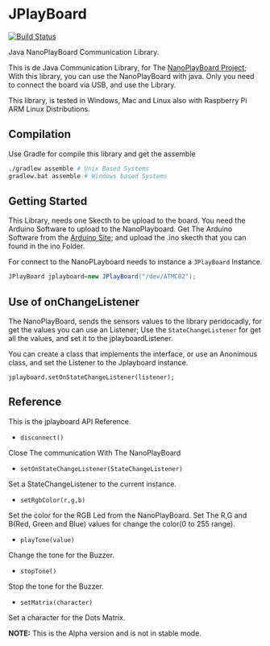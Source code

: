 # JPlayBoard
[![Build Status](https://travis-ci.org/zerasul/JPlayBoard.svg?branch=master)](https://travis-ci.org/zerasul/JPlayBoard)

Java NanoPlayBoard Communication Library.

This is de Java Communication Library, for The [NanoPlayBoard Project](http://nanoplayboard.org); With this library,
you can use the NanoPlayBoard with java. Only you need to connect the board via USB, and use the Library.

This library, is tested in Windows, Mac and Linux also with Raspberry Pi ARM Linux Distributions.

## Compilation

Use Gradle for compile this library and get the assemble

```bash
./gradlew assemble # Unix Based Systems
gradlew.bat assemble # Windows based Systems
```
## Getting Started

This Library, needs one Skecth to be upload to the board. You need the Arduino Software to upload to the NanoPlayboard.
Get The Arduino Software from the [Arduino Site](https://arduino.cc); and upload the .ino skecth that you can found in
the ino Folder.

For connect to the NanoPLayboard needs to instance a ```JPlayBoard``` Instance.

```java
JPlayBoard jplayboard=new JPlayBoard("/dev/ATMC02");
```

## Use of onChangeListener

The NanoPlayBoard, sends the sensors values to the library peridocadly, for get the values you can use an Listener;
Use the ```StateChangeListener``` for get all the values, and set it to the jplayboardListener.

You can create a class that implements the interface, or use an Anonimous class, and set the Listener to the Jplayboard instance.

```
jplayboard.setOnStateChangeListener(listener);
```

## Reference

This is the jplayboard API Reference.

* ```disconnect()```

Close The communication With The NanoPlayBoard

* ```setOnStateChangeListener(StateChangeListener)```

Set a StateChangeListener to the current instance.

* ```setRgbColor(r,g,b)```

Set the color for the RGB Led from the NanoPlayBoard. Set The R,G and B(Red, Green and Blue) values for change the color(0 to 255 range).

* ```playTone(value)```

Change the tone for the Buzzer.

* ```stopTone()```

Stop the tone for the Buzzer.

* ```setMatrix(character)```

Set a character for the Dots Matrix.

**NOTE:** This is the Alpha version and is not in stable mode.